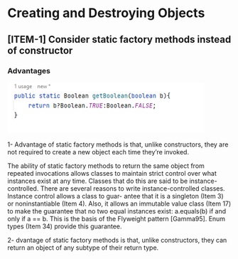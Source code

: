 
# Creating and Destroying Objects

## [ITEM-1] Consider static factory methods instead of constructor
### Advantages


![img_4.png](img_4.png)


1- Advantage of static factory methods is that, unlike constructors,
they are not required to create a new object each time they’re invoked.

The ability of static factory methods to return the same object from repeated
invocations allows classes to maintain strict control over what instances exist at
any time. Classes that do this are said to be instance-controlled. There are several
reasons to write instance-controlled classes. Instance control allows a class to guar-
antee that it is a singleton (Item 3) or noninstantiable (Item 4). Also, it allows an
immutable value class (Item 17) to make the guarantee that no two equal instances
exist: a.equals(b) if and only if a == b. This is the basis of the Flyweight pattern
[Gamma95]. Enum types (Item 34) provide this guarantee.

2- dvantage of static factory methods is that, unlike constructors,
they can return an object of any subtype of their return type.


